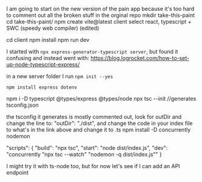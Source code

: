 I am going to start on the new version of the pain app because it's too hard to comment out all the broken stuff in the orginal repo
mkdir take-this-paint
cd take-this-paint/
npm create vite@latest client
select react, typescript + SWC (speedy web compiler) (edited)

cd client
npm install
npm run dev

I started with `npx express-generator-typescript server`, but found it confusing and instead went with: https://blog.logrocket.com/how-to-set-up-node-typescript-express/

in a new server folder I run `npm init --yes`

`npm install express dotenv`

npm i -D typescript @types/express @types/node
npx tsc --init //generates tsconfig.json

the tsconfig it generates is mostly commented out, look for outDir and change the line to: "outDir": "./dist",
and change the code in your index file to what's in the link above and change it to .ts
npm install -D concurrently nodemon

"scripts": {
"build": "npx tsc",
"start": "node dist/index.js",
"dev": "concurrently \"npx tsc --watch\" \"nodemon -q dist/index.js\""
}

I might try it with ts-node too, but for now let's see if I can add an API endpoint
